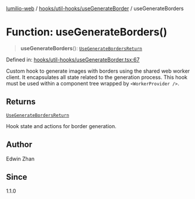 [lumilio-web](../../../../modules.md) / [hooks/util-hooks/useGenerateBorder](../index.md) / useGenerateBorders

# Function: useGenerateBorders()

> **useGenerateBorders**(): [`UseGenerateBordersReturn`](../interfaces/UseGenerateBordersReturn.md)

Defined in: [hooks/util-hooks/useGenerateBorder.tsx:67](https://github.com/EdwinZhanCN/Lumilio-Photos/blob/0cb9b6c9a2e1869ca5ea4411f957d39edc719928/web/src/hooks/util-hooks/useGenerateBorder.tsx#L67)

Custom hook to generate images with borders using the shared web worker client.
It encapsulates all state related to the generation process.
This hook must be used within a component tree wrapped by `<WorkerProvider />`.

## Returns

[`UseGenerateBordersReturn`](../interfaces/UseGenerateBordersReturn.md)

Hook state and actions for border generation.

## Author

Edwin Zhan

## Since

1.1.0
